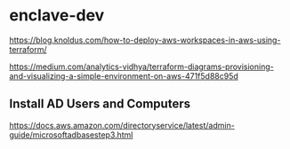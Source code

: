 # enclave-dev
https://blog.knoldus.com/how-to-deploy-aws-workspaces-in-aws-using-terraform/

https://medium.com/analytics-vidhya/terraform-diagrams-provisioning-and-visualizing-a-simple-environment-on-aws-471f5d88c95d


## Install AD Users and Computers
https://docs.aws.amazon.com/directoryservice/latest/admin-guide/microsoftadbasestep3.html